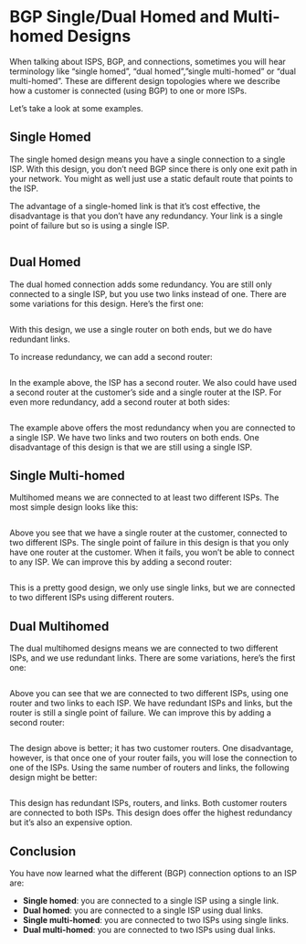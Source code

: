 # BGP Single/Dual Homed and Multi-homed Designs

When talking about ISPS, BGP, and connections, sometimes you will hear terminology like “single homed”, “dual homed”,”single multi-homed” or “dual multi-homed”. These are different design topologies where we describe how a customer is connected (using BGP) to one or more ISPs.

Let’s take a look at some examples.

## Single Homed

The single homed design means you have a single connection to a single ISP. With this design, you don’t need BGP since there is only one exit path in your network. You might as well just use a static default route that points to the ISP.

The advantage of a single-homed link is that it’s cost effective, the disadvantage is that you don’t have any redundancy. Your link is a single point of failure but so is using a single ISP.

<figure><img src="https://cdn.networklessons.com/wp-content/uploads/2017/03/single-homed-connection.png" alt=""><figcaption></figcaption></figure>

## Dual Homed

The dual homed connection adds some redundancy. You are still only connected to a single ISP, but you use two links instead of one. There are some variations for this design. Here’s the first one:

<figure><img src="https://cdn.networklessons.com/wp-content/uploads/2017/03/dual-homed-connection-single-routers.png" alt=""><figcaption></figcaption></figure>

With this design, we use a single router on both ends, but we do have redundant links.

To increase redundancy, we can add a second router:

<figure><img src="https://cdn.networklessons.com/wp-content/uploads/2017/03/dual-homed-connection-two-isp-routers.png" alt=""><figcaption></figcaption></figure>

In the example above, the ISP has a second router. We also could have used a second router at the customer’s side and a single router at the ISP. For even more redundancy, add a second router at both sides:

<figure><img src="https://cdn.networklessons.com/wp-content/uploads/2017/03/dual-homed-router-redundancy.png" alt=""><figcaption></figcaption></figure>

The example above offers the most redundancy when you are connected to a single ISP. We have two links and two routers on both ends. One disadvantage of this design is that we are still using a single ISP.

## Single Multi-homed

Multihomed means we are connected to at least two different ISPs. The most simple design looks like this:

<figure><img src="https://cdn.networklessons.com/wp-content/uploads/2017/03/single-multihomed-connection-two-isps.png" alt=""><figcaption></figcaption></figure>

Above you see that we have a single router at the customer, connected to two different ISPs. The single point of failure in this design is that you only have one router at the customer. When it fails, you won’t be able to connect to any ISP. We can improve this by adding a second router:

<figure><img src="https://cdn.networklessons.com/wp-content/uploads/2017/03/single-multihomed-connection-two-isps-redundancy.png" alt=""><figcaption></figcaption></figure>

This is a pretty good design, we only use single links, but we are connected to two different ISPs using different routers.

## Dual Multihomed

The dual multihomed designs means we are connected to two different ISPs, and we use redundant links. There are some variations, here’s the first one:

<figure><img src="https://cdn.networklessons.com/wp-content/uploads/2017/03/dual-multihomed-two-isps.png" alt=""><figcaption></figcaption></figure>

Above you can see that we are connected to two different ISPs, using one router and two links to each ISP. We have redundant ISPs and links, but the router is still a single point of failure. We can improve this by adding a second router:

<figure><img src="https://cdn.networklessons.com/wp-content/uploads/2017/03/dual-multihomed-connection-two-enterprise-routers.png" alt=""><figcaption></figcaption></figure>

The design above is better; it has two customer routers. One disadvantage, however, is that once one of your router fails, you will lose the connection to one of the ISPs. Using the same number of routers and links, the following design might be better:

<figure><img src="https://cdn.networklessons.com/wp-content/uploads/2017/03/dual-multihomed-connection-dual-routers.png" alt=""><figcaption></figcaption></figure>

This design has redundant ISPs, routers, and links. Both customer routers are connected to both ISPs. This design does offer the highest redundancy but it’s also an expensive option.

## Conclusion

You have now learned what the different (BGP) connection options to an ISP are:

* **Single homed**: you are connected to a single ISP using a single link.
* **Dual homed**: you are connected to a single ISP using dual links.
* **Single multi-homed**: you are connected to two ISPs using single links.
* **Dual multi-homed**: you are connected to two ISPs using dual links.
